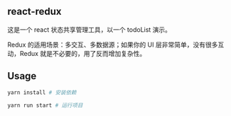 ## react-redux

这是一个 react 状态共享管理工具，以一个 todoList 演示。

Redux 的适用场景：多交互、多数据源；如果你的 UI 层非常简单，没有很多互动，Redux 就是不必要的，用了反而增加复杂性。

## Usage

```sh
yarn install # 安装依赖

yarn run start # 运行项目
```
